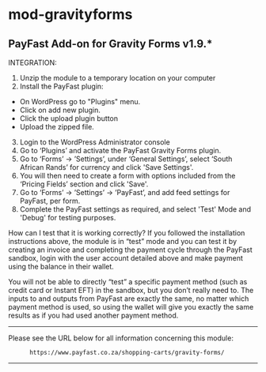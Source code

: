 # mod-gravityforms
PayFast Add-on for Gravity Forms v1.9.*
------------------------------------------------------------------------------

INTEGRATION:
1. Unzip the module to a temporary location on your computer
2. Install the PayFast plugin:

- On WordPress go to "Plugins" menu.
- Click on add new plugin.
- Click the upload plugin button
- Upload the zipped file.

3. Login to the WordPress Administrator console
4. Go to ‘Plugins’ and activate the PayFast Gravity Forms plugin.
5. Go to ‘Forms’ -> ’Settings’, under ‘General Settings’, select ‘South African Rands’ for currency and click 'Save Settings'.
6. You will then need to create a form with options included from the ‘Pricing Fields’ section and click 'Save'.
7. Go to ‘Forms’ -> ’Settings’ -> ’PayFast’, and add feed settings for PayFast, per form. 
8. Complete the PayFast settings as required, and select 'Test' Mode and 'Debug' for testing purposes.

How can I test that it is working correctly?
If you followed the installation instructions above, the module is in “test” mode and you can test it by creating an invoice and completing the payment cycle through the PayFast sandbox, login with the user account detailed above and make payment using the balance in their wallet.

You will not be able to directly “test” a specific payment method (such as credit card or Instant EFT) in the sandbox, but you don’t really need to. 
The inputs to and outputs from PayFast are exactly the same, no matter which payment method is used, so using the wallet will give you exactly the same results as if you had used another payment method.

***************************************************************************

   Please see the URL below for all information concerning this module:

          https://www.payfast.co.za/shopping-carts/gravity-forms/

***************************************************************************
